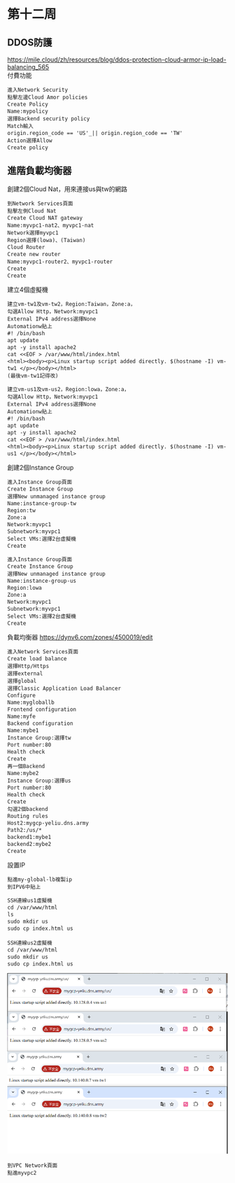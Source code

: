 # 第十二周
## DDOS防護
https://mile.cloud/zh/resources/blog/ddos-protection-cloud-armor-ip-load-balancing_565
<br>付費功能
````
進入Network Security
點擊左邊Cloud Amor policies
Create Policy
Name:mypolicy
選擇Backend security policy
Match輸入
origin.region_code == 'US'_|| origin.region_code == 'TW'
Action選擇Allow
Create policy
````
## 進階負載均衡器
創建2個Cloud Nat，用來連接us與tw的網路
````
到Network Services頁面
點擊左側Cloud Nat
Create Cloud NAT gateway
Name:myvpc1-nat2、myvpc1-nat
Network選擇myvpc1
Region選擇(lowa)、(Taiwan)
Cloud Router
Create new router
Name:myvpc1-router2、myvpc1-router
Create
Create
````
建立4個虛擬機
````
建立vm-tw1及vm-tw2，Region:Taiwan，Zone:a，
勾選Allow Http，Network:myvpc1
External IPv4 address選擇None
Automationw貼上
#! /bin/bash
apt update
apt -y install apache2
cat <<EOF > /var/www/html/index.html
<html><body><p>Linux startup script added directly. $(hostname -I) vm-tw1 </p></body></html>
(最後vm-tw1記得改)

````
````
建立vm-us1及vm-us2，Region:lowa，Zone:a，
勾選Allow Http，Network:myvpc1
External IPv4 address選擇None
Automationw貼上
#! /bin/bash
apt update
apt -y install apache2
cat <<EOF > /var/www/html/index.html
<html><body><p>Linux startup script added directly. $(hostname -I) vm-us1 </p></body></html>
````
創建2個Instance Group
````
進入Instance Group頁面
Create Instance Group
選擇New unmanaged instance group
Name:instance-group-tw
Region:tw
Zone:a
Network:myvpc1
Subnetwork:myvpc1
Select VMs:選擇2台虛擬機
Create
````
````
進入Instance Group頁面
Create Instance Group
選擇New unmanaged instance group
Name:instance-group-us
Region:lowa
Zone:a
Network:myvpc1
Subnetwork:myvpc1
Select VMs:選擇2台虛擬機
Create
````
負載均衡器
https://dynv6.com/zones/4500019/edit
````
進入Network Services頁面
Create load balance
選擇Http/Https
選擇external
選擇global
選擇Classic Application Load Balancer
Configure
Name:mygloballb
Frontend configuration
Name:myfe
Backend configuration
Name:mybe1
Instance Group:選擇tw
Port number:80
Health check
Create
再一個Backend
Name:mybe2
Instance Group:選擇us
Port number:80
Health check
Create
勾選2個backend
Routing rules
Host2:mygcp-yeliu.dns.army
Path2:/us/*
backend1:mybe1
backend2:mybe2
Create
````
設置IP
````
點進my-global-lb複製ip
到IPV6中貼上
````
````
SSH連線us1虛擬機
cd /var/www/html
ls
sudo mkdir us
sudo cp index.html us

SSH連線us2虛擬機
cd /var/www/html
sudo mkdir us
sudo cp index.html us
````
<img src="../pic/1126.png">

````
到VPC Network頁面
點進myvpc2

````
